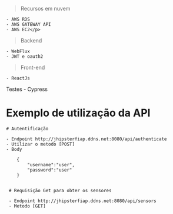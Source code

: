 
  > <p> Recursos em nuvem <br>
    - AWS RDS 
    - AWS GATEWAY API
    - AWS EC2</p>
    
 > <p> Backend <br>
    - WebFlux
    - JWT e oauth2
   </p>
  
 > <p>Front-end <br>
    - ReactJs
   </p>
    
  Testes
    - Cypress

  
# Exemplo de utilização da API
    
    # Autentificação

    - Endpoint http://jhipsterfiap.ddns.net:8080/api/authenticate
    - Utilizar o metodo [POST]
    - Body
    
        {
            "username":"user",
            "password":"user"
        }
        
        
     # Requisição Get para obter os sensores
     
     - Endpoint http://jhipsterfiap.ddns.net:8080/api/sensors
     - Metodo [GET]
          
 
